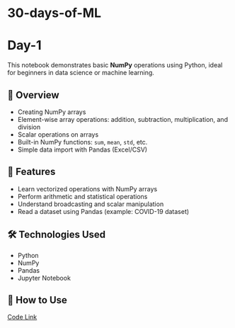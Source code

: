 # 30-days-of-ML

# Day-1

This notebook demonstrates basic **NumPy** operations using Python, ideal for beginners in data science or machine learning.

## 📘 Overview

- Creating NumPy arrays
- Element-wise array operations: addition, subtraction, multiplication, and division
- Scalar operations on arrays
- Built-in NumPy functions: `sum`, `mean`, `std`, etc.
- Simple data import with Pandas (Excel/CSV)

## 🔧 Features

- Learn vectorized operations with NumPy arrays
- Perform arithmetic and statistical operations
- Understand broadcasting and scalar manipulation
- Read a dataset using Pandas (example: COVID-19 dataset)

## 🛠️ Technologies Used

- Python
- NumPy
- Pandas
- Jupyter Notebook

## 🚀 How to Use
  [Code Link](https://github.com/krishchapla/30-days-of-ML/blob/main/Day1.ipynb)
